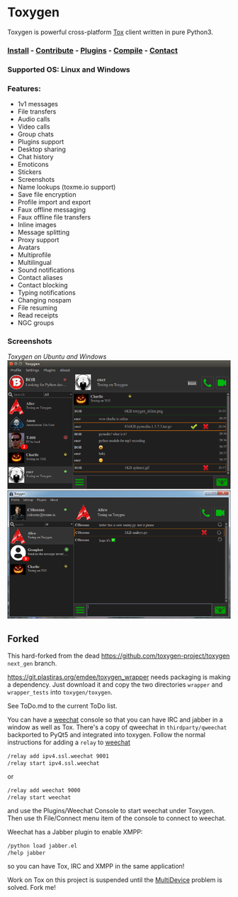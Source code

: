 # Toxygen

Toxygen is powerful cross-platform [Tox](https://tox.chat/) client written in pure Python3.

### [Install](/docs/install.md) - [Contribute](/docs/contributing.md) - [Plugins](/docs/plugins.md) - [Compile](/docs/compile.md) - [Contact](/docs/contact.md)

### Supported OS: Linux and Windows

### Features:

- 1v1 messages
- File transfers
- Audio calls
- Video calls
- Group chats
- Plugins support
- Desktop sharing
- Chat history
- Emoticons
- Stickers
- Screenshots
- Name lookups (toxme.io support)
- Save file encryption
- Profile import and export
- Faux offline messaging
- Faux offline file transfers
- Inline images
- Message splitting
- Proxy support
- Avatars
- Multiprofile
- Multilingual
- Sound notifications
- Contact aliases
- Contact blocking
- Typing notifications
- Changing nospam
- File resuming
- Read receipts
- NGC groups

### Screenshots
*Toxygen on Ubuntu and Windows*
![Ubuntu](/docs/ubuntu.png)
![Windows](/docs/windows.png)

## Forked

This hard-forked from the dead https://github.com/toxygen-project/toxygen
```next_gen``` branch.
 
https://git.plastiras.org/emdee/toxygen_wrapper needs packaging
is making a dependency. Just download it and copy the two directories
```wrapper``` and ```wrapper_tests``` into ```toxygen/toxygen```.

See ToDo.md to the current ToDo list.

You can have a [weechat](https://github.com/weechat/qweechat)
console so that you can have IRC and jabber in a window as well as Tox.
There's a copy of qweechat in ```thirdparty/qweechat``` backported to
PyQt5 and integrated into toxygen. Follow the normal instructions for
adding a ```relay``` to [weechat](https://github.com/weechat/weechat)
```
/relay add ipv4.ssl.weechat 9001
/relay start ipv4.ssl.weechat
```
or
```
/relay add weechat 9000
/relay start weechat
```
and use the Plugins/Weechat Console to start weechat under Toxygen.
Then use th File/Connect menu item of the console to connect to weechat.

Weechat has a Jabber plugin to enable XMPP:
```
/python load jabber.el
/help jabber
```
so you can have Tox, IRC and XMPP in the same application!

Work on Tox on this project is suspended until the
[MultiDevice](https://git.plastiras.org/emdee/tox_profile/wiki/MultiDevice-Announcements-POC) problem is solved. Fork me!
